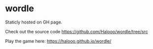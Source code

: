 # wordle
Staticly hosted on GH page. 

Check out the source code https://github.com/Halooo/wordle/tree/src

Play the game here: https://halooo.github.io/wordle/
